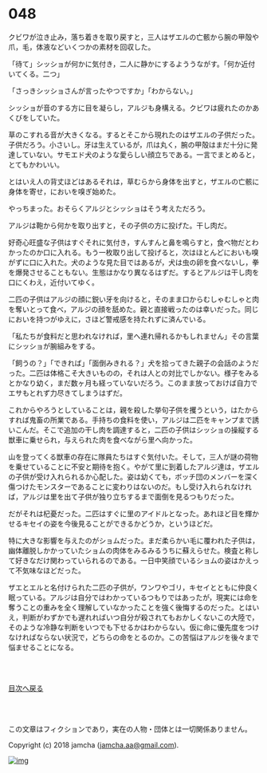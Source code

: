# 048

クビワが泣き止み，落ち着きを取り戻すと，三人はザエルの亡骸から腕の甲殻や爪，毛，体液などいくつかの素材を回収した。  

「待て」シッショが何かに気付き，二人に静かにするよううながす。「何か近付いてくる。二つ」  

「さっきシッショさんが言ったやつですか」「わからない。」  

シッショが音のする方に目を凝らし，アルジも身構える。クビワは疲れたのかあくびをしていた。  

草のこすれる音が大きくなる。するとそこから現れたのはザエルの子供だった。子供だろう。小さいし。牙は生えているが，爪は丸く，腕の甲殻はまだ十分に発達していない。サモエド犬のような愛らしい顔立ちである。一言でまとめると，とてもかわいい。  

とはいえ人の背丈ほどはあるそれは，草むらから身体を出すと，ザエルの亡骸に身体を寄せ，においを嗅ぎ始めた。  

やっちまった。おそらくアルジとシッショはそう考えただろう。  

アルジは鞄から何かを取り出すと，その子供の方に投げた。干し肉だ。  

好奇心旺盛な子供はすぐそれに気付き，すんすんと鼻を鳴らすと，食べ物だとわかったのか口に入れる。もう一枚取り出して投げると，次はほとんどにおいも嗅がずに口に入れた。犬のような見た目ではあるが，犬は虫の卵を食べないし，拳を爆発させることもない。生態はかなり異なるはずだ。するとアルジは干し肉を口にくわえ，近付いてゆく。  

二匹の子供はアルジの顔に鋭い牙を向けると，そのまま口からむしゃむしゃと肉を奪いとって食べ，アルジの顔を舐めた。親と直接戦ったのは幸いだった。同じにおいを持つがゆえに，さほど警戒感を持たれずに済んでいる。  

「私たちが食料だと思われなければ，里へ連れ帰れるかもしれません」その言葉にシッショが腕組みをする。  

「飼うの？」「できれば」「面倒みきれる？」犬を拾ってきた親子の会話のようだった。二匹は体格こそ大きいものの，それは人との対比でしかない。様子をみるとかなり幼く，まだ数ヶ月も経っていないだろう。このまま放っておけば自力でエサもとれず力尽きてしまうはずだ。  

これからやろうとしていることは，親を殺した挙句子供を攫うという，はたからすれば鬼畜の所業である。手持ちの食料を使い，アルジは二匹をキャンプまで誘いこんだ。そこで追加の干し肉を調達すると，二匹の子供はシッショの操縦する獣車に乗せられ，与えられた肉を食べながら里へ向かった。  

山を登ってくる獣車の存在に隊員たちはすぐ気付いた。そして，三人が謎の荷物を乗せていることに不安と期待を抱く。やがて里に到着したアルジ達は，ザエルの子供が受け入れられるか心配した。姿は幼くても，ボッチ団のメンバーを深く傷つけたモンスターであることに変わりはないのだ。もし受け入れられなければ，アルジは里を出て子供が独り立ちするまで面倒を見るつもりだった。  

だがそれは杞憂だった。二匹はすぐに里のアイドルとなった。あれほど目を輝かせるキセイの姿を今後見ることができるかどうか，というほどだ。  

特に大きな影響を与えたのがショムだった。まだ柔らかい毛に覆われた子供は，幽体離脱しかかっていたショムの肉体をみるみるうちに蘇えらせた。検査と称して好きなだけ関わっていられるのである。一日中笑顔でいるショムの姿はかえって不気味なほどだった。  

ザエとエルと名付けられた二匹の子供が，ワンワやゴリ，キセイとともに仲良く眠っている。アルジは自分ではわかっているつもりではあったが，現実には命を奪うことの重みを全く理解していなかったことを強く後悔するのだった。とはいえ，判断がわずかでも遅れればいつ自分が殺されてもおかしくないこの大陸で，そのような冷静な判断をいつでも下せるかはわからない。仮に命に優先度をつけなければならない状況で，どちらの命をとるのか。この苦悩はアルジを後々まで悩ませることになる。  

<br>  
<br>  

[目次へ戻る](https://github.com/jamcha-aa/OblivionReports/blob/master/README.md)  

<br>  
<br>  

この文章はフィクションであり，実在の人物・団体とは一切関係ありません。  

Copyright (c) 2018 jamcha (jamcha.aa@gmail.com).  

[![img](http://i.creativecommons.org/l/by-nc-sa/4.0/88x31.png)](http://creativecommons.org/licenses/by-nc-sa/4.0/deed)